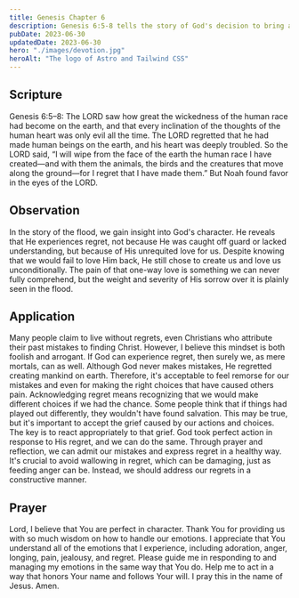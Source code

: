 ```yaml
---
title: Genesis Chapter 6
description: Genesis 6:5-8 tells the story of God's decision to bring a flood to destroy all living creatures except for Noah, who found favor in God's eyes. It teaches us important lessons about sin, obedience to God, and his justice and mercy.
pubDate: 2023-06-30
updatedDate: 2023-06-30
hero: "./images/devotion.jpg"
heroAlt: "The logo of Astro and Tailwind CSS"
---
```


## Scripture

  

Genesis 6:5–8: The LORD saw how great the wickedness of the human race had become on the earth, and that every inclination of the thoughts of the human heart was only evil all the time. The LORD regretted that he had made human beings on the earth, and his heart was deeply troubled. So the LORD said, “I will wipe from the face of the earth the human race I have created—and with them the animals, the birds and the creatures that move along the ground—for I regret that I have made them.” But Noah found favor in the eyes of the LORD.
  

## Observation

In the story of the flood, we gain insight into God's character. He reveals that He experiences regret, not because He was caught off guard or lacked understanding, but because of His unrequited love for us. Despite knowing that we would fail to love Him back, He still chose to create us and love us unconditionally. The pain of that one-way love is something we can never fully comprehend, but the weight and severity of His sorrow over it is plainly seen in the flood.

  


## Application

Many people claim to live without regrets, even Christians who attribute their past mistakes to finding Christ. However, I believe this mindset is both foolish and arrogant. If God can experience regret, then surely we, as mere mortals, can as well. Although God never makes mistakes, He regretted creating mankind on earth. Therefore, it's acceptable to feel remorse for our mistakes and even for making the right choices that have caused others pain. Acknowledging regret means recognizing that we would make different choices if we had the chance. Some people think that if things had played out differently, they wouldn't have found salvation. This may be true, but it's important to accept the grief caused by our actions and choices. The key is to react appropriately to that grief. God took perfect action in response to His regret, and we can do the same. Through prayer and reflection, we can admit our mistakes and express regret in a healthy way. It's crucial to avoid wallowing in regret, which can be damaging, just as feeding anger can be. Instead, we should address our regrets in a constructive manner.


  

## Prayer

Lord, I believe that You are perfect in character. Thank You for providing us with so much wisdom on how to handle our emotions. I appreciate that You understand all of the emotions that I experience, including adoration, anger, longing, pain, jealousy, and regret. Please guide me in responding to and managing my emotions in the same way that You do. Help me to act in a way that honors Your name and follows Your will. I pray this in the name of Jesus. Amen.
